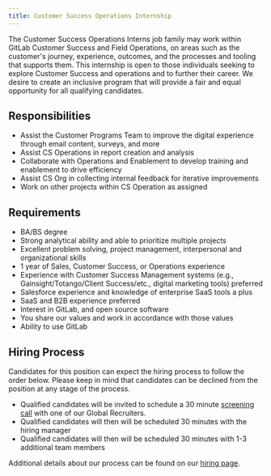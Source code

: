 ```yaml
---
title: Customer Success Operations Internship
---
```


The Customer Success Operations Interns job family may work within GitLab Customer Success and Field Operations, on areas such as the customer's journey, experience, outcomes, and the processes and tooling that supports them. This internship is open to those individuals seeking to explore Customer Success and operations and to further their career. We desire to create an inclusive program that will provide a fair and equal opportunity for all qualifying candidates.

## Responsibilities

- Assist the Customer Programs Team to improve the digital experience through email content, surveys, and more
- Assist CS Operations in report creation and analysis
- Collaborate with Operations and Enablement to develop training and enablement to drive efficiency
- Assist CS Org in collecting internal feedback for iterative improvements
- Work on other projects within CS Operation as assigned

## Requirements

- BA/BS degree
- Strong analytical ability and able to prioritize multiple projects
- Excellent problem solving, project management, interpersonal and organizational skills
- 1 year of Sales, Customer Success, or Operations experience
- Experience with Customer Success Management systems (e.g., Gainsight/Totango/Client Success/etc., digital marketing tools) preferred
- Salesforce experience and knowledge of enterprise SaaS tools a plus
- SaaS and B2B experience preferred
- Interest in GitLab, and open source software
- You share our values and work in accordance with those values
- Ability to use GitLab

## Hiring Process

Candidates for this position can expect the hiring process to follow the order below. Please keep in mind that candidates can be declined from the position at any stage of the process.

- Qualified candidates will be invited to schedule a 30 minute [screening call](/handbook/hiring/candidate-faq/#screening-call) with one of our Global Recruiters.
- Qualified candidates will then will be scheduled 30 minutes with the hiring manager
- Qualified candidates will then will be scheduled 30 minutes with 1-3 additional team members

Additional details about our process can be found on our [hiring page](/handbook/hiring/).

